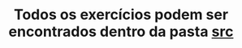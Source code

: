 <h1 align="center">Todos os exercícios podem ser encontrados dentro da pasta <a href="https://github.com/fabianojunior139/Academia-Java-Atos/tree/main/Back-end/src">src</a></h1>
